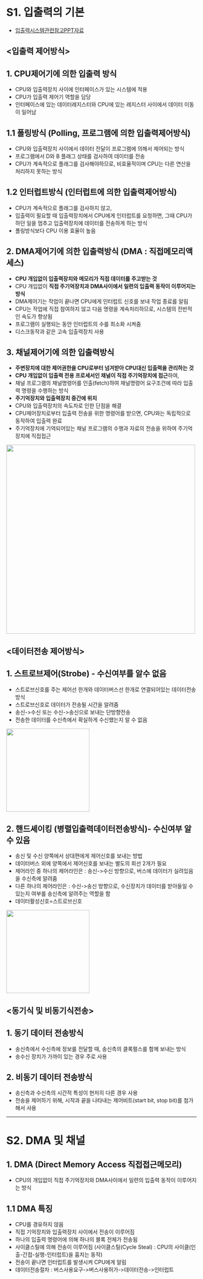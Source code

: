 # S1. 입출력의 기본
- [입출력시스템관련참고PPT자료](https://slidesplayer.org/slide/16567604/)
## <입출력 제어방식>
## 1. CPU제어기에 의한 입출력 방식
- CPU와 입출력장치 사이에 인터페이스가 있는 시스템에 적용
- CPU가 입출력 제어기 역할을 담당
- 인터페이스에 있는 데이터레지스터와 CPU에 있는 레지스터 사이에서 데이터 이동이 일어남
## 1.1 폴링방식 (Polling, 프로그램에 의한 입출력제어방식)
- CPU와 입출력장치 사이에서 데이터 전달이 프로그램에 의해서 제어되는 방식
- 프로그램에서 D와 B 플래그 상태를 검사하여 데이터를 전송
- CPU가 계속적으로 플래그를 검사해야하므로, 비효율적이며 CPU는 다른 연산을 처리하지 못하는 방식

## 1.2 인터럽트방식 (인터럽트에 의한 입출력제어방식)
- CPU가 계속적으로 플래그를 검사하지 않고,
- 입출력이 필요할 때 입출력장치에서 CPU에게 인터럽트를 요청하면, 그때 CPU가 하던 일을 멈추고 입출력장치에 데이터를 전송하게 하는 방식
- 폴링방식보다 CPU 이용 효율이 높음

## 2. DMA제어기에 의한 입출력방식 (DMA : 직접메모리액세스)
- **CPU 개입없이 입출력장치와 메모리가 직접 데이터를 주고받는 것**
- CPU 개입없이 **직접 주기억장치과 DMA사이에서 일련의 입출력 동작이 이루어지는 방식**
- DMA제어기는 작업이 끝나면 CPU에게 인터럽트 신호를 보내 작업 종료를 알림
- CPU는 작업에 직접 참여하지 않고 다음 명령을 계속처리하므로, 시스템의 전반적인 속도가 향상됨
- 프로그램이 실행되는 동안 인터럽트의 수를 최소화 시켜줌
- 디스크동작과 같은 고속 입출력장치 사용

## 3. 채널제어기에 의한 입출력방식
- **주변장치에 대한 제어권한을 CPU로부터 넘겨받아 CPU대신 입출력을 관리하는 것**
- **CPU 개입없이 입출력 전용 프로세서인 채널이 직접 주기억장치에 접근**하여, 
- 채널 프로그램의 채널명령어를 인출(fetch)하여 채널명령어 요구조건에 따라 입출력 명령을 수행하는 방식
- **주기억장치와 입출력장치 중간에 위치**
- CPU와 입출력장치의 속도차로 인한 단점을 해결
- CPU제어장치로부터 입출력 전송을 위한 명령어를 받으면, CPU와는 독립적으로 동작하여 입출력 완료
- 주기억장치에 기억되어있는 채널 프로그램의 수행과 자료의 전송을 위하여 주기억장치에 직접접근
<img width="500" src="https://user-images.githubusercontent.com/29009929/153145620-9ac8e691-83a1-4ee2-a327-6aed200a9a17.png">

## <데이터전송 제어방식>
## 1. 스트로브제어(Strobe) - 수신여부를 알수 없음
- 스트로브신호를 주는 제어선 한개와 데이터버스선 한개로 연결되어있는 데이터전송방식
- 스트로브신호로 데이터가 전송될 시간을 알려줌
- 송신->수신 또는 수신->송신으로 보내는 단방향전송
- 전송한 데이터를 수신측에서 확실하게 수신했는지 알 수 없음
<img width="220" src="https://user-images.githubusercontent.com/29009929/153148194-3ae157eb-3d35-40b1-b1a9-a09a5e5037aa.png">

## 2. 핸드셰이킹 (병렬입출력데이터전송방식)- 수신여부 알수 있음
- 송신 및 수신 양쪽에서 상대편에게 제어신호를 보내는 방법
- 데이터버스 외에 양쪽에서 제어신호를 보내는 별도의 회선 2개가 필요
- 제어라인 중 하나의 제어라인은 : 송신->수신 방향으로, 버스에 데이터가 실려있음을 수신측에 알려줌
- 다른 하나의 제어라인은 : 수신->송신 방향으로, 수신장치가 데이터를 받아들일 수 있는지 여부를 송신측에 알려주는 역할을 함
- 데이터활성신호=스트로브신호
<img width="220" src="https://user-images.githubusercontent.com/29009929/153148743-2923cf41-d935-4f1b-8796-c13eeeb9916f.png">

## <동기식 및 비동기식전송>
## 1. 동기 데이터 전송방식
- 송신측에서 수신측에 정보를 전달할 때, 송신측의 클록펄스를 함께 보내는 방식
- 송수신 장치가 가까이 있는 경우 주로 사용
## 2. 비동기 데이터 전송방식
- 송신측과 수신측의 시간적 특성이 현저히 다른 경우 사용
- 전송을 제어하기 위해, 시작과 끝을 나타내는 제어비트(start bit, stop bit)를 첨가해서 사용

---
# S2. DMA 및 채널
## 1. DMA (Direct Memory Access 직접접근메모리)
- CPU의 개입없이 직접 주기억장치와 DMA사이에서 일련의 입출력 동작이 이루어지는 방식
## 1.1 DMA 특징
- CPU를 경유하지 않음
- 직접 기억장치와 입출력장치 사이에서 전송이 이루어짐
- 하나의 입출력 명령어에 의해 하나의 블록 전체가 전송됨
- 사이클스틸에 의해 전송이 이루어짐 (사이클스틸(Cycle Steal) : CPU의 사이클(인출-간접-실행-인터럽트)을 훔치는 동작)
- 전송이 끝나면 인터럽트를 발생시켜 CPU에게 알림
- 데이터전송절차 : 버스사용요구->버스사용허가->데이터전송->인터럽트











